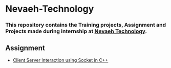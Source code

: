 # Nevaeh-Technology

###    This repository contains the Training projects, Assignment and Projects made during internship at [Nevaeh Technology](http://nevaehtech.com/).

## Assignment

- [Client Server Interaction using Socket in C++](https://github.com/charlie219/Nevaeh-Technology/tree/main/Client-Server-Communication)
